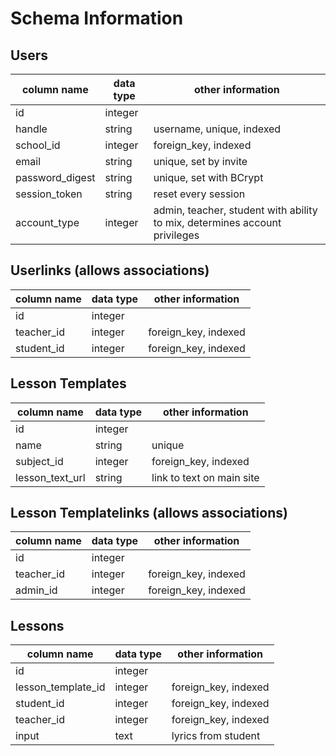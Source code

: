 # Schema Information

## Users
column name | data type | other information
------------|-----------|------------------
id          | integer   |
handle      | string    | username, unique, indexed
school_id   | integer   | foreign_key, indexed
email       | string    | unique, set by invite
password_digest | string| unique, set with BCrypt
session_token| string   | reset every session
account_type| integer   | admin, teacher, student with ability to mix, determines account privileges

## Userlinks (allows associations)
column name | data type | other information
------------|-----------|------------------
id          | integer   |
teacher_id  | integer   | foreign_key, indexed
student_id  | integer   | foreign_key, indexed

## Lesson Templates
column name | data type | other information
------------|-----------|------------------
id          | integer   |
name        | string    | unique
subject_id  | integer   | foreign_key, indexed
lesson_text_url | string    | link to text on main site

## Lesson Templatelinks (allows associations)
column name | data type | other information
------------|-----------|------------------
id          | integer   |
teacher_id  | integer   | foreign_key, indexed
admin_id    | integer   | foreign_key, indexed

## Lessons
column name | data type | other information
------------|-----------|------------------
id          | integer   |
lesson_template_id | integer  | foreign_key, indexed
student_id  | integer   | foreign_key, indexed
teacher_id  | integer | foreign_key, indexed
input       | text    | lyrics from student
